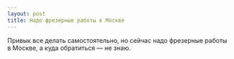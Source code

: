 ```yaml
---
layout: post 
title: Надо фрезерные работы в Москве 
--- 
```

Привык все делать самостоятельно, но сейчас надо фрезерные работы в Москве, а куда обратиться — не знаю.